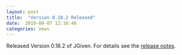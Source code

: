 ```yaml
---
layout: post
title:  "Version 0.18.2 Released"
date:  2019-09-07 12:16:48
categories: news
---
```


Released Version 0.18.2 of JGiven. For details see the [release notes](https://github.com/TNG/JGiven/releases/tag/v0.18.2).

[jgiven-gh]: https://github.com/TNG/JGiven
[jgiven]:    http://jgiven.org

